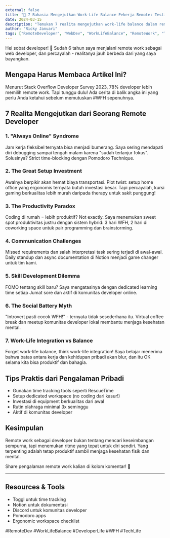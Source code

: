```yaml
---
external: false
title: "🎯 7 Rahasia Mengejutkan Work-Life Balance Pekerja Remote: Testimoni Seorang Web Developer!"
date: 2024-03-15
description: "Temukan 7 realita mengejutkan work-life balance dalam remote work dari perspektif seorang web developer. Tips praktis dan solusi nyata untuk developer yang ingin sukses bekerja remote!"
author: "Ricky Januari" 
tags: ["RemoteDeveloper", "WebDev", "WorkLifeBalance", "RemoteWork", "TechLife", "DeveloperLife", "WFH", "CodingLife", "TechCareer", "ProductivityHacks"]
---
```


Hei sobat developer! 👋 Sudah 6 tahun saya menjalani remote work sebagai web developer, dan percayalah - realitanya jauh berbeda dari yang saya bayangkan.

## Mengapa Harus Membaca Artikel Ini?

Menurut Stack Overflow Developer Survey 2023, 78% developer lebih memilih remote work. Tapi tunggu dulu! Ada cerita di balik angka ini yang perlu Anda ketahui sebelum memutuskan #WFH sepenuhnya.

## 7 Realita Mengejutkan dari Seorang Remote Developer

### 1. "Always Online" Syndrome
Jam kerja fleksibel ternyata bisa menjadi bumerang. Saya sering mendapati diri debugging sampai tengah malam karena "sudah terlanjur fokus". Solusinya? Strict time-blocking dengan Pomodoro Technique.

### 2. The Great Setup Investment
Awalnya berpikir akan hemat biaya transportasi. Plot twist: setup home office yang ergonomis ternyata butuh investasi besar. Tapi percayalah, kursi gaming berkualitas lebih murah daripada therapy untuk sakit punggung!

### 3. The Productivity Paradox
Coding di rumah = lebih produktif? Not exactly. Saya menemukan sweet spot produktivitas justru dengan sistem hybrid: 3 hari WFH, 2 hari di coworking space untuk pair programming dan brainstorming.

### 4. Communication Challenges
Missed requirements dan salah interpretasi task sering terjadi di awal-awal. Daily standup dan async documentation di Notion menjadi game changer untuk tim kami.

### 5. Skill Development Dilemma
FOMO tentang skill baru? Saya mengatasinya dengan dedicated learning time setiap Jumat sore dan aktif di komunitas developer online.

### 6. The Social Battery Myth
"Introvert pasti cocok WFH!" - ternyata tidak sesederhana itu. Virtual coffee break dan meetup komunitas developer lokal membantu menjaga kesehatan mental.

### 7. Work-Life Integration vs Balance
Forget work-life balance, think work-life integration! Saya belajar menerima bahwa batas antara kerja dan kehidupan pribadi akan blur, dan itu OK selama kita bisa produktif dan bahagia.

## Tips Praktis dari Pengalaman Pribadi

- Gunakan time tracking tools seperti RescueTime
- Setup dedicated workspace (no coding dari kasur!)
- Investasi di equipment berkualitas dari awal
- Rutin olahraga minimal 3x seminggu
- Aktif di komunitas developer

## Kesimpulan
Remote work sebagai developer bukan tentang mencari keseimbangan sempurna, tapi menemukan ritme yang tepat untuk diri sendiri. Yang terpenting adalah tetap produktif sambil menjaga kesehatan fisik dan mental.

Share pengalaman remote work kalian di kolom komentar! 💬

---

## Resources & Tools

- Toggl untuk time tracking
- Notion untuk dokumentasi
- Discord untuk komunitas developer
- Pomodoro apps
- Ergonomic workspace checklist

#RemoteDev #WorkLifeBalance #DeveloperLife #WFH #TechLife